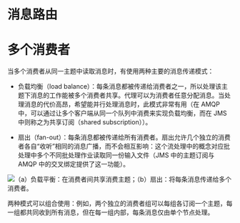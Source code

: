 # 消息路由

# 多个消费者

当多个消费者从同一主题中读取消息时，有使用两种主要的消息传递模式：

- 负载均衡（load balance）：每条消息都被传递给消费者之一，所以处理该主题下消息的工作能被多个消费者共享。代理可以为消费者任意分配消息。当处理消息的代价高昂，希望能并行处理消息时，此模式非常有用（在 AMQP 中，可以通过让多个客户端从同一个队列中消费来实现负载均衡，而在 JMS 中则称之为共享订阅（shared subscription））。

- 扇出（fan-out）：每条消息都被传递给所有消费者。扇出允许几个独立的消费者各自“收听”相同的消息广播，而不会相互影响：这个流处理中的概念对应批处理中多个不同批处理作业读取同一份输入文件（JMS 中的主题订阅与 AMQP 中的交叉绑定提供了这一功能）。

![（a）负载平衡：在消费者间共享消费主题；（b）扇出：将每条消息传递给多个消费者。](https://s2.ax1x.com/2020/02/13/1Oc2Q0.md.png)

两种模式可以组合使用：例如，两个独立的消费者组可以每组各订阅一个主题，每一组都共同收到所有消息，但在每一组内部，每条消息仅由单个节点处理。
